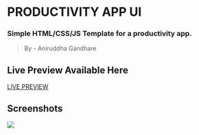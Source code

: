 # PRODUCTIVITY APP UI

### Simple HTML/CSS/JS Template for a productivity app.
> By - Aniruddha Gandhare

## Live Preview Available Here
[LIVE PREVIEW](https://productive-ape.netlify.app)


## Screenshots

![](https://firebasestorage.googleapis.com/v0/b/dynamite-beff5.appspot.com/o/productivity-app.jpg?alt=media&token=0a4be45f-3127-4f42-a2db-a190d85aa64a)

